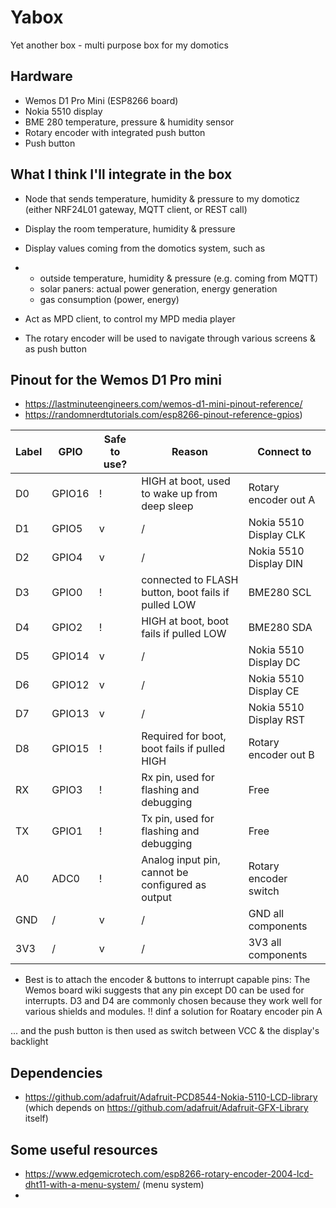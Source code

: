 # Yabox
Yet another box - multi purpose box for my domotics

## Hardware
- Wemos D1 Pro Mini (ESP8266 board)
- Nokia 5510 display
- BME 280 temperature, pressure & humidity sensor
- Rotary encoder with integrated push button
- Push button

## What I think I'll integrate in the box
- Node that sends temperature, humidity & pressure to my domoticz (either NRF24L01 gateway, MQTT client, or REST call)
- Display the room temperature, humidity & pressure
- Display values coming from the domotics system, such as
- - outside temperature, humidity & pressure (e.g. coming from MQTT)
  - solar paners: actual power generation, energy generation
  - gas consumption (power, energy)
 
- Act as MPD client, to control my MPD media player
- The rotary encoder will be used to navigate through various screens & as push button

## Pinout for the Wemos D1 Pro mini

- https://lastminuteengineers.com/wemos-d1-mini-pinout-reference/
- https://randomnerdtutorials.com/esp8266-pinout-reference-gpios)

|Label|GPIO|Safe to use?|Reason|Connect to|
|-----|----|------------|------|----------|
|D0|GPIO16|!|HIGH at boot, used to wake up from deep sleep|Rotary encoder out A|
|D1|GPIO5|v|/|Nokia 5510 Display CLK|
|D2|GPIO4|v|/|Nokia 5510 Display DIN|
|D3|GPIO0|!|connected to FLASH button, boot fails if pulled LOW|BME280 SCL|
|D4|GPIO2|!|HIGH at boot, boot fails if pulled LOW|BME280 SDA|
|D5|GPIO14|v|/|Nokia 5510 Display DC|
|D6|GPIO12|v|/|Nokia 5510 Display CE|
|D7|GPIO13|v|/|Nokia 5510 Display RST|
|D8|GPIO15|!|Required for boot, boot fails if pulled HIGH|Rotary encoder out B|
|RX|GPIO3|!|Rx pin, used for flashing and debugging|Free|
|TX|GPIO1|!|Tx pin, used for flashing and debugging|Free|
|A0|ADC0|!|Analog input pin, cannot be configured as output|Rotary encoder switch|
|GND|/|v|/|GND all components|
|3V3|/|v|/|3V3 all components|

* Best is to attach the encoder & buttons to interrupt capable pins:
The Wemos board wiki suggests that any pin except D0 can be used for interrupts.
D3 and D4 are commonly chosen because they work well for various shields and modules.
!! dinf a solution for Roatary encoder pin A

... and the push button is then used as switch between VCC & the display's backlight

## Dependencies

- https://github.com/adafruit/Adafruit-PCD8544-Nokia-5110-LCD-library (which depends on https://github.com/adafruit/Adafruit-GFX-Library itself)

## Some useful resources

- https://www.edgemicrotech.com/esp8266-rotary-encoder-2004-lcd-dht11-with-a-menu-system/ (menu system)
- 
